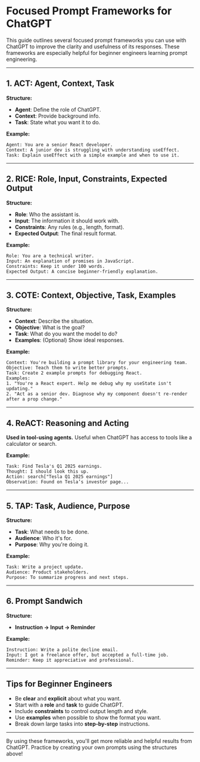 # Focused Prompt Frameworks for ChatGPT

This guide outlines several focused prompt frameworks you can use with ChatGPT to improve the clarity and usefulness of its responses. These frameworks are especially helpful for beginner engineers learning prompt engineering.

---

## 1. ACT: Agent, Context, Task

**Structure:**

* **Agent**: Define the role of ChatGPT.
* **Context**: Provide background info.
* **Task**: State what you want it to do.

**Example:**

```
Agent: You are a senior React developer.
Context: A junior dev is struggling with understanding useEffect.
Task: Explain useEffect with a simple example and when to use it.
```

---

## 2. RICE: Role, Input, Constraints, Expected Output

**Structure:**

* **Role**: Who the assistant is.
* **Input**: The information it should work with.
* **Constraints**: Any rules (e.g., length, format).
* **Expected Output**: The final result format.

**Example:**

```
Role: You are a technical writer.
Input: An explanation of promises in JavaScript.
Constraints: Keep it under 100 words.
Expected Output: A concise beginner-friendly explanation.
```

---

## 3. COTE: Context, Objective, Task, Examples

**Structure:**

* **Context**: Describe the situation.
* **Objective**: What is the goal?
* **Task**: What do you want the model to do?
* **Examples**: (Optional) Show ideal responses.

**Example:**

```
Context: You're building a prompt library for your engineering team.
Objective: Teach them to write better prompts.
Task: Create 2 example prompts for debugging React.
Examples:
1. "You're a React expert. Help me debug why my useState isn't updating."
2. "Act as a senior dev. Diagnose why my component doesn't re-render after a prop change."
```

---

## 4. ReACT: Reasoning and Acting

**Used in tool-using agents.** Useful when ChatGPT has access to tools like a calculator or search.

**Example:**

```
Task: Find Tesla's Q1 2025 earnings.
Thought: I should look this up.
Action: search["Tesla Q1 2025 earnings"]
Observation: Found on Tesla’s investor page...
```

---

## 5. TAP: Task, Audience, Purpose

**Structure:**

* **Task**: What needs to be done.
* **Audience**: Who it's for.
* **Purpose**: Why you're doing it.

**Example:**

```
Task: Write a project update.
Audience: Product stakeholders.
Purpose: To summarize progress and next steps.
```

---

## 6. Prompt Sandwich

**Structure:**

* **Instruction → Input → Reminder**

**Example:**

```
Instruction: Write a polite decline email.
Input: I got a freelance offer, but accepted a full-time job.
Reminder: Keep it appreciative and professional.
```

---

## Tips for Beginner Engineers

* Be **clear** and **explicit** about what you want.
* Start with a **role** and **task** to guide ChatGPT.
* Include **constraints** to control output length and style.
* Use **examples** when possible to show the format you want.
* Break down large tasks into **step-by-step** instructions.

---

By using these frameworks, you'll get more reliable and helpful results from ChatGPT. Practice by creating your own prompts using the structures above!
